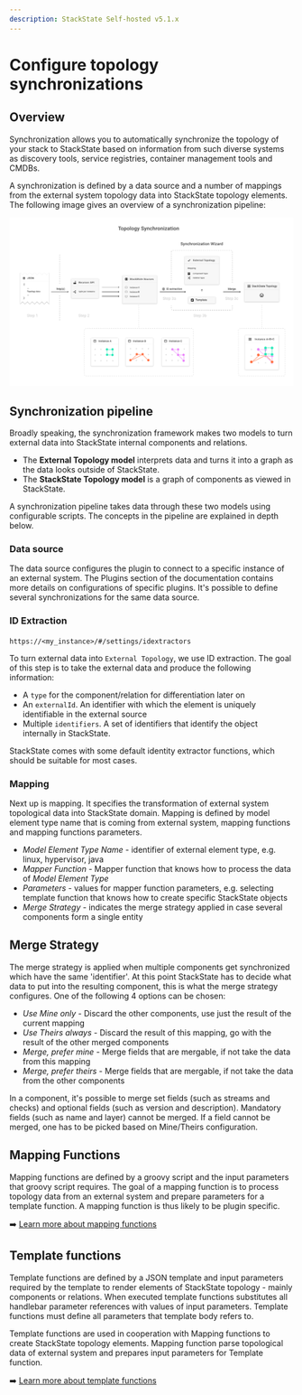 ```yaml
---
description: StackState Self-hosted v5.1.x 
---
```


# Configure topology synchronizations

## Overview

Synchronization allows you to automatically synchronize the topology of your stack to StackState based on information from such diverse systems as discovery tools, service registries, container management tools and CMDBs.

A synchronization is defined by a data source and a number of mappings from the external system topology data into StackState topology elements. The following image gives an overview of a synchronization pipeline:

![](../../.gitbook/assets/topology_synchronization.png)

## Synchronization pipeline

Broadly speaking, the synchronization framework makes two models to turn external data into StackState internal components and relations.

* The **External Topology model** interprets data and turns it into a graph as the data looks outside of StackState. 
* The **StackState Topology model** is a graph of components as viewed in StackState. 

A synchronization pipeline takes data through these two models using configurable scripts. The concepts in the pipeline are explained in depth below.

### Data source

The data source configures the plugin to connect to a specific instance of an external system. The Plugins section of the documentation contains more details on configurations of specific plugins. It's possible to define several synchronizations for the same data source.

### ID Extraction

`https://<my_instance>/#/settings/idextractors`

To turn external data into `External Topology`, we use ID extraction. The goal of this step is to take the external data and produce the following information:

* A `type` for the component/relation for differentiation later on
* An `externalId`. An identifier with which the element is uniquely identifiable in the external source
* Multiple `identifiers`. A set of identifiers that identify the object internally in StackState.

StackState comes with some default identity extractor functions, which should be suitable for most cases.

### Mapping

Next up is mapping. It specifies the transformation of external system topological data into StackState domain. Mapping is defined by model element type name that is coming from external system, mapping functions and mapping functions parameters.

* _Model Element Type Name_ - identifier of external element type, e.g. linux, hypervisor, java
* _Mapper Function_ - Mapper function that knows how to process the data of _Model Element Type_
* _Parameters_ - values for mapper function parameters, e.g. selecting template function that knows how to create specific StackState objects
* _Merge Strategy_ - indicates the merge strategy applied in case several components form a single entity

## Merge Strategy

The merge strategy is applied when multiple components get synchronized which have the same 'identifier'. At this point StackState has to decide what data to put into the resulting component, this is what the merge strategy configures. One of the following 4 options can be chosen:

* _Use Mine only_ - Discard the other components, use just the result of the current mapping
* _Use Theirs always_ - Discard the result of this mapping, go with the result of the other merged components
* _Merge, prefer mine_ - Merge fields that are mergable, if not take the data from this mapping
* _Merge, prefer theirs_ - Merge fields that are mergable, if not take the data from the other components

In a component, it's possible to merge set fields \(such as streams and checks\) and optional fields \(such as version and description\). Mandatory fields \(such as name and layer\) cannot be merged. If a field cannot be merged, one has to be picked based on Mine/Theirs configuration.

## Mapping Functions

Mapping functions are defined by a groovy script and the input parameters that groovy script requires. The goal of a mapping function is to process topology data from an external system and prepare parameters for a template function. A mapping function is thus likely to be plugin specific.

➡️ [Learn more about mapping functions](/develop/developer-guides/custom-functions/mapping-functions.md)

## Template functions

Template functions are defined by a JSON template and input parameters required by the template to render elements of StackState topology - mainly components or relations. When executed template functions substitutes all handlebar parameter references with values of input parameters. Template functions must define all parameters that template body refers to.

Template functions are used in cooperation with Mapping functions to create StackState topology elements. Mapping function parse topological data of external system and prepares input parameters for Template function.

➡️ [Learn more about template functions](/develop/developer-guides/custom-functions/template-functions.md)


